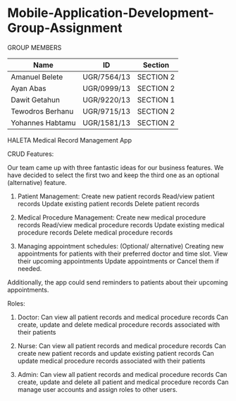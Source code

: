 # Mobile-Application-Development-Group-Assignment

GROUP MEMBERS

| Name | ID | Section |
| ------------- | ------------ | --------- |
| Amanuel Belete | UGR/7564/13 | SECTION 2 |
| Ayan Abas | UGR/0999/13 | SECTION 2 |
| Dawit Getahun | UGR/9220/13 |SECTION 1|
| Tewodros Berhanu | UGR/9715/13 | SECTION 2 |
| Yohannes Habtamu | UGR/1581/13 | SECTION 2|

HALETA
Medical Record Management App

CRUD Features:

Our team came up with three fantastic ideas for our business features. We have decided to select the first two and keep the third one as an optional (alternative) feature.

1. Patient Management:
Create new patient records
Read/view patient records
Update existing patient records
Delete patient records

2. Medical Procedure Management:
Create new medical procedure records
Read/view medical procedure records
Update existing medical procedure records
Delete medical procedure records

3. Managing appointment schedules: (Optional/ alternative)
Creating new appointments for patients with their preferred doctor and time slot. 
View their upcoming appointments 
Update appointments or 
Cancel them if needed. 

Additionally, the app could send reminders to patients about their upcoming appointments.

Roles:

1. Doctor:
Can view all patient records and medical procedure records
Can create, update and delete medical procedure records associated with their patients

2. Nurse:
Can view all patient records and medical procedure records
Can create new patient records and update existing patient records
Can update medical procedure records associated with their patients

3. Admin:
Can view all patient records and medical procedure records
Can create, update and delete all patient and medical procedure records
Can manage user accounts and assign roles to other users.
